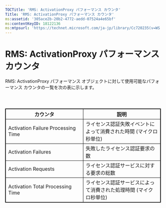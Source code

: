 ```yaml
---
TOCTitle: 'RMS: ActivationProxy パフォーマンス カウンタ'
Title: 'RMS: ActivationProxy パフォーマンス カウンタ'
ms:assetid: '305ace2b-20b2-4772-aedd-07524a4e65bf'
ms:contentKeyID: 18122136
ms:mtpsurl: 'https://technet.microsoft.com/ja-jp/library/Cc720235(v=WS.10)'
---
```


RMS: ActivationProxy パフォーマンス カウンタ
============================================

RMS: ActivationProxy パフォーマンス オブジェクトに対して使用可能なパフォーマンス カウンタの一覧を次の表に示します。

###  

 
<p> </p>
<table style="border:1px solid black;">
<colgroup>
<col width="50%" />
<col width="50%" />
</colgroup>
<thead>
<tr class="header">
<th style="border:1px solid black;" >カウンタ</th>
<th style="border:1px solid black;" >説明</th>
</tr>
</thead>
<tbody>
<tr class="odd">
<td style="border:1px solid black;">Activation Failure Processing Time</td>
<td style="border:1px solid black;">ライセンス認証失敗イベントによって消費された時間 (マイクロ秒単位)</td>
</tr>
<tr class="even">
<td style="border:1px solid black;">Activation Failures</td>
<td style="border:1px solid black;">失敗したライセンス認証要求の数</td>
</tr>
<tr class="odd">
<td style="border:1px solid black;">Activation Requests</td>
<td style="border:1px solid black;">ライセンス認証サービスに対する要求の総数</td>
</tr>
<tr class="even">
<td style="border:1px solid black;">Activation Total Processing Time</td>
<td style="border:1px solid black;">ライセンス認証サービスによって消費された処理時間 (マイクロ秒単位)</td>
</tr>
</tbody>
</table>
